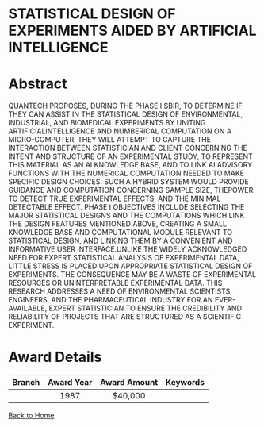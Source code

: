 
STATISTICAL DESIGN OF EXPERIMENTS AIDED BY ARTIFICIAL INTELLIGENCE
==================================================================

# Abstract


QUANTECH PROPOSES, DURING THE PHASE I SBIR, TO DETERMINE IF THEY CAN ASSIST IN THE STATISTICAL DESIGN OF ENVIRONMENTAL, INDUSTRIAL, AND BIOMEDICAL EXPERIMENTS BY UNITING ARTIFICIALINTELLIGENCE AND NUMBERICAL COMPUTATION ON A MICRO-COMPUTER. THEY WILL ATTEMPT TO CAPTURE THE INTERACTION BETWEEN STATISTICIAN AND CLIENT CONCERNING THE INTENT AND STRUCTURE OF AN EXPERIMENTAL STUDY, TO REPRESENT THIS MATERIAL AS AN AI KNOWLEDGE BASE, AND TO LINK AI ADVISORY FUNCTIONS WITH THE NUMERICAL COMPUTATION NEEDED TO MAKE SPECIFIC DESIGN CHOICES. SUCH A HYBRID SYSTEM WOULD PROVIDE GUIDANCE AND COMPUTATION CONCERNING SAMPLE SIZE, THEPOWER TO DETECT TRUE EXPERIMENTAL EFFECTS, AND THE MINIMAL DETECTABLE EFFECT. PHASE I OBJECTIVES INCLUDE SELECTING THE MAJOR STATISTICAL DESIGNS AND THE COMPUTATIONS WHICH LINK THE DESIGN FEATURES MENTIONED ABOVE, CREATING A SMALL KNOWLEDGE BASE AND COMPUTATIONAL MODULE RELEVANT TO STATISTICAL DESIGN, AND LINKING THEM BY A CONVENIENT AND INFORMATIVE USER INTERFACE.UNLIKE THE WIDELY ACKNOWLEDGED NEED FOR EXPERT STATISTICAL ANALYSIS OF EXPERIMENTAL DATA, LITTLE STRESS IS PLACED UPON APPROPRIATE STATISTICAL DESIGN OF EXPERIMENTS. THE CONSEQUENCE MAY BE A WASTE OF EXPERIMENTAL RESOURCES OR UNINTERPRETABLE EXPERIMENTAL DATA. THIS RESEARCH ADDRESSES A NEED OF ENVIRONMENTAL SCIENTISTS, ENGINEERS, AND THE PHARMACEUTICAL INDUSTRY FOR AN EVER-AVAILABLE, EXPERT STATISTICIAN TO ENSURE THE CREDIBILITY AND RELIABILITY OF PROJECTS THAT ARE STRUCTURED AS A SCIENTIFIC EXPERIMENT.  

# Award Details

|Branch|Award Year|Award Amount|Keywords|
| :---: | :---: | :---: | :---: |
||1987|$40,000||
  
  


[Back to Home](https://github.com/chrischow/dod_sbir_awards#890)